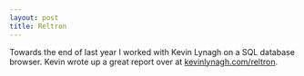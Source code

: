 ```yaml
---
layout: post
title: Reltron
---
```


Towards the end of last year I worked with Kevin Lynagh on a SQL database browser. Kevin wrote up a great report over at [kevinlynagh.com/reltron](https://kevinlynagh.com/reltron/).
